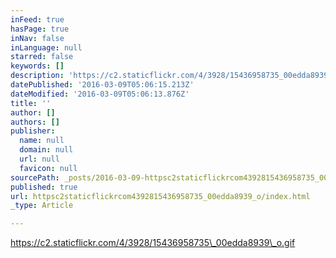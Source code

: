 ```yaml
---
inFeed: true
hasPage: true
inNav: false
inLanguage: null
starred: false
keywords: []
description: 'https://c2.staticflickr.com/4/3928/15436958735_00edda8939_o.gif'
datePublished: '2016-03-09T05:06:15.213Z'
dateModified: '2016-03-09T05:06:13.876Z'
title: ''
author: []
authors: []
publisher:
  name: null
  domain: null
  url: null
  favicon: null
sourcePath: _posts/2016-03-09-httpsc2staticflickrcom4392815436958735_00edda8939_o.md
published: true
url: httpsc2staticflickrcom4392815436958735_00edda8939_o/index.html
_type: Article

---
```

https://c2.staticflickr.com/4/3928/15436958735\_00edda8939\_o.gif